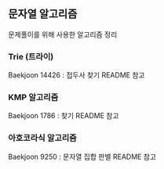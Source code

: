 ## 문자열 알고리즘

문제풀이를 위해 사용한 알고리즘 정리

### Trie (트라이)
Baekjoon 14426 : 접두사 찾기 README 참고

### KMP 알고리즘
Baekjoon 1786 : 찾기 README 참고

### 아호코라식 알고리즘
Baekjoon 9250 : 문자열 집합 판별 README 참고